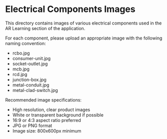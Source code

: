 
# Electrical Components Images

This directory contains images of various electrical components used in the AR Learning section of the application.

For each component, please upload an appropriate image with the following naming convention:
- rcbo.jpg
- consumer-unit.jpg
- socket-outlet.jpg
- mcb.jpg
- rcd.jpg
- junction-box.jpg
- metal-conduit.jpg
- metal-clad-switch.jpg

Recommended image specifications:
- High resolution, clear product images
- White or transparent background if possible
- 16:9 or 4:3 aspect ratio preferred
- JPG or PNG format
- Image size: 800x600px minimum

